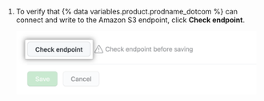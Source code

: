 1. To verify that {% data variables.product.prodname_dotcom %} can connect and write to the Amazon S3 endpoint, click **Check endpoint**.

   ![Check the endpoint](/assets/images/help/enterprises/audit-stream-check.png)